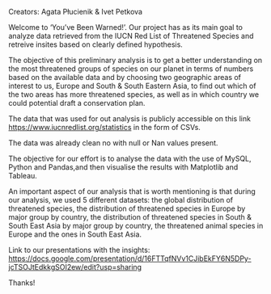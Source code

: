Creators: Agata Płucienik & Ivet Petkova 


Welcome to ‘You’ve Been Warned!’. Our project has as its main goal to analyze data retrieved from the IUCN Red List of Threatened Species and retreive insites based on clearly defined hypothesis. 

The objective of this preliminary analysis is to get a better understanding on the most threatened groups of species on our planet in terms of numbers based on the available data and by choosing two geographic areas of interest to us, Europe and South & South Eastern Asia, to find out which of the two areas has more threatened species, as well as in which country we could potential draft a conservation plan. 

The data that was used for out analysis is publicly accessible on this link https://www.iucnredlist.org/statistics in the form of CSVs.

The data was already clean no with null or Nan values present. 

The objective for our effort is to analyse the data with the use of MySQL, Python and Pandas,and then visualise the results with Matplotlib and Tableau.

An important aspect of our analysis that is worth mentioning is that during our analysis, we used 5 different datasets: the global distribution of threatened species, the distribution of threatened species in Europe by major group by country,  the distribution of threatened species in South & South East Asia by major group by country, the threatened animal species in Europe and the ones in South East Asia. 

Link to our presentations with the insights: https://docs.google.com/presentation/d/16FTTqfNVv1CJibEkFY6N5DPy-jcTSOJtEdkkgSOI2ew/edit?usp=sharing

Thanks! 
